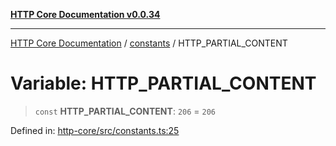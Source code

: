 [**HTTP Core Documentation v0.0.34**](../../README.md)

***

[HTTP Core Documentation](../../modules.md) / [constants](../README.md) / HTTP\_PARTIAL\_CONTENT

# Variable: HTTP\_PARTIAL\_CONTENT

> `const` **HTTP\_PARTIAL\_CONTENT**: `206` = `206`

Defined in: [http-core/src/constants.ts:25](https://github.com/stonemjs/http-core/blob/6ce19e93bd5f8b28975217f6c01558c07c7c03c7/src/constants.ts#L25)
